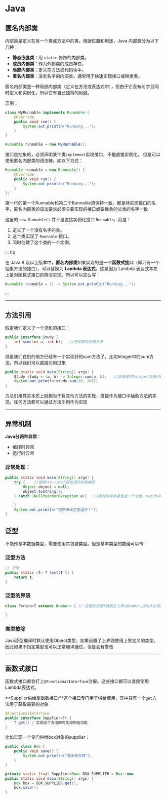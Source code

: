 # Java 

## 匿名内部类

内部类是定义在另一个类或方法中的类。根据位置和用途，Java 内部类分为以下几种：

- **静态嵌套类**：用 `static` 修饰的内部类。
- **成员内部类**：作为外部类的成员存在。
- **局部内部类**：定义在方法或代码块中。
- **匿名内部类**：没有名字的内部类，通常用于快速实现接口或继承类。

匿名内部类是一种局部内部类（定义在方法或表达式中），但由于它没有名字且同时定义和实例化，所以它有自己独特的用途。

示例：

```java
class MyRunnable implements Runnable {
    @Override
    public void run() {
        System.out.println("Running...");
    }
}

Runnable runnable = new MyRunnable();

```

接口是抽象的，必须声明某个类`implement`实现接口，不能直接实例化。 但是可以使用匿名内部类的语法糖，如以下方式：

```java
Runnable runnable = new Runnable() { 
    @Override
    public void run() {
        System.out.println("Running...");
    }
};

```

 第一行的第一个Runnable和第二个Runnable须保持一致，都是待实现接口的名字，匿名内部类的语法要求必须与要实现的接口或要继承的父类的名字一致



这里的 `new Runnable()` 并不是直接实例化接口 `Runnable`，而是：

1. 定义了一个没有名字的类。
2. 这个类实现了 `Runnable` 接口。
3. 同时创建了这个类的一个实例。



::: tip

在 Java 8 及以上版本中，**匿名内部类**如果实现的是一个**函数式接口**（即只有一个抽象方法的接口），可以替换为 **Lambda 表达式**。这是因为 Lambda 表达式本质上是对函数式接口的简洁实现。所以可以这么写：

```java
Runnable runnable = () -> System.out.println("Running...");
```



:::



---



## 方法引用

假定我们定义了一个求和的接口：

```java
public interface Study {
    int sum(int a, int b);   //待实现的求和方法
}
```

但是我们在别的地方已经有一个实现好的sum方法了，比如Integer中的sum方法。所以我们可以直接引用过来

```java
public static void main(String[] args) {
    Study study = (a, b) -> Integer.sum(a, b);   //直接使用Integer为我们通过好的求和方法
    System.out.println(study.sum(10, 20));
}
```

方法引用其实本质上就相当于将其他方法的实现，直接作为接口中抽象方法的实现。任何方法都可以通过方法引用作为实现



---



## 异常机制

**Java分两种异常**：

- 编译时异常
- 运行时异常



### 异常处理：

```java
public static void main(String[] args) {
    try {    //使用try-catch语句进行异常捕获
        Object object = null;
        object.toString();
    } catch (NullPointerException e){   //因为异常本身也是一个对象，catch中实际上就是用一个局部变量去接收异常

    }
    System.out.println("程序继续正常运行！");
}
```

 

## 泛型

不能传基本数据类型，需要使用其包装类型。但是基本类型的数组可以传

### 泛型方法

```java
// 示例
public static <T> T test(T t) {
    return t;
}
```

### 泛型的界限

```java
class Person<T extends Number> { // 这里的泛型T被限定上界为Number,所以T必须是Number或是Number的子类
    
}
```

### 类型擦除

Java泛型编译时默认使用Object类型，如果设置了上界则使用上界定义的类型。因此如果不指定类型也可以正常编译通过，但是会有警告



---

## 函数式接口

函数式接口都会打上`@FunctionalInterface`注解。这些接口都可以直接使用Lambda表达式。

**Supplier供给型函数接口:**这个接口专门用于供给使用，其中只有一个`get`方法用于获取需要的对象

```java
@FunctionalInterface
public interface Supplier<T> {
    T get() / 实现这个方法即可实现供给功能
}
```

比如实现一个专门供给box对象的supplier：

```java
public class Box {
    public void save() {
        System.out.println("我会装东西");
    }
}
```

```java
private static final Supplier<Box> BOX_SUPPLIER = Box::new
public static void main(String[] args) {
    Box box = BOX_SUPPLIER.get();
    box.save();
}
```

